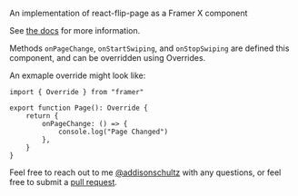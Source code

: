 An implementation of react-flip-page as a Framer X component

See [the docs](http://darenju.me/react-flip-page/docs) for more information.

Methods `onPageChange`, `onStartSwiping`, and `onStopSwiping` are defined this component, and can be overridden using Overrides.

An exmaple override might look like:

```
import { Override } from "framer"

export function Page(): Override {
    return {
        onPageChange: () => {
            console.log("Page Changed")
        },
    }
}

```

Feel free to reach out to me [@addisonschultz](https://twitter.com/AddisonSchultz) with any questions, or feel free to submit a [pull request](https://github.com/addisonschultz/react-flip-page).
